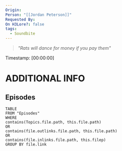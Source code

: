 ```yaml
---
Origin: 
Person: "[[Jordan Peterson]]"
Requested By: 
On H3Lore?: false
tags:
  - Soundbite
---
```

> *"Rats will dance for money if you pay them"*

Timestamp: [00:00:00]

# ADDITIONAL INFO

## Episodes
``` dataview
TABLE
FROM "Episodes"
WHERE 
contains(Topics.file.path, this.file.path) 
OR 
contains(file.outlinks.file.path, this.file.path)
OR
contains(file.inlinks.file.path, this.filep)
GROUP BY file.link
```